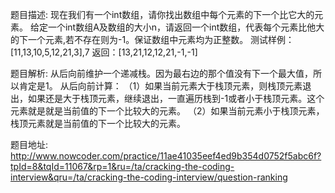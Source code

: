 ﻿题目描述:
现在我们有一个int数组，请你找出数组中每个元素的下一个比它大的元素。
给定一个int数组A及数组的大小n，请返回一个int数组，代表每个元素比他大的下一个元素,若不存在则为-1。保证数组中元素均为正整数。
测试样例：
[11,13,10,5,12,21,3],7
返回：[13,21,12,12,21,-1,-1]

题目解析:
从后向前维护一个递减栈。因为最右边的那个值没有下一个最大值，所以肯定是1。
从后向前计算：
（1）如果当前元素大于栈顶元素，则栈顶元素退出，如果还是大于栈顶元素，继续退出，一直遍历栈到-1或者小于栈顶元素。这个元素就是就是当前值的下一个比较大的元素。
（2）如果当前元素小于栈顶元素，栈顶元素就是当前值的下一个比较大的元素。

题目地址:
http://www.nowcoder.com/practice/11ae41035eef4ed9b354d0752f5abc6f?tpId=8&tqId=11067&rp=1&ru=/ta/cracking-the-coding-interview&qru=/ta/cracking-the-coding-interview/question-ranking